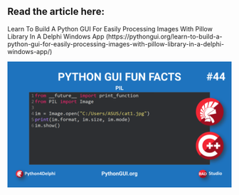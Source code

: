 <h2>Read the article here:</h2> 
Learn To Build A Python GUI For Easily Processing Images With Pillow Library In A Delphi Windows App (https://pythongui.org/learn-to-build-a-python-gui-for-easily-processing-images-with-pillow-library-in-a-delphi-windows-app/)

![alt text](https://github.com/MuhammadAzizulHakim/pythongui.orgRepo_Python4Delphi-Python-Libraries/blob/main/Article01%20-%20Pillow%20(PIL)/blob/blogBanner3.png)
